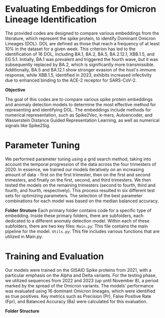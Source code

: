 # Evaluating Embeddings for Omicron Lineage Identification

The provided codes are designed to compare various embeddings from the literature, which represent the spike protein, to identify Dominant Omicron Lineages (DOL). DOL are defined as those that reach a frequency of at least 10% in the dataset for a given week. This criterion has led to the identification of 16 DOL, including BA.1, BA.2, BA.5, BA.2.12.1, XBB.1.5, and EG.5.1. Initially, BA.1 was prevalent and triggered the fourth wave, but it was subsequently replaced by BA.2, which is significantly more transmissible. Additionally, BA.5 and BA.12.1 show stronger evasion of the host's immune response, while XBB.1.5, identified in 2023, exhibits increased infectivity due to enhanced binding to the ACE-2 receptor for SARS-CoV-2.

**Objective**

The goal of this codes are to compare various spike protein embeddings and anomaly detection models to determine the most effective method for representing and identifying DOL. The embeddings include methods for numerical representation, such as Spike2Vec, k-mers, Autoencoder, and Wasserstein Distance Guided Representation Learning, as well as numerical signals like Spike2Sig.

# Parameter Tuning 
We performed parameter tuning using a grid search method, taking into account the temporal progression of the data across the four trimesters of 2020. In essence, we trained our models iteratively on an increasing amount of data - first on the first trimester, then on the first and second trimesters, and finally on the first, second, and third trimesters. We then tested the models on the remaining trimesters (second to fourth, third and fourth, and fourth, respectively). This process resulted in six different test sets for optimizing parameters. The selection of the best parameter combinations for each model was based on the median balanced accuracy.

**Folder Struture**
Each primary folder contains code for a specific type of embedding. Inside these primary folders, there are subfolders, each dedicated to a different anomaly detection model. Within each of these subfolders, there are two key files:
<code>Main.py</code>: This file contains the main pipeline for the model.
<code>Utils.py</code>: This file includes various functions that are utilized in Main.py.

# Training and Evaluation
Our models were trained on the GISAID Spike proteins from 2021, with a particular emphasis on the Alpha and Delta variants. For the testing phase, we utilized sequences from 2022 and 2023 (up until November 8), a period marked by the spread of the Omicron variants. The models’ performance was evaluated using 16 dominant Omicron lineages, which were identified as true positives. Key metrics such as Precision (Pr), False Positive Rate (Fpr), and Balanced Accuracy (Ba) were calculated for this evaluation.

**Folder Structure**


